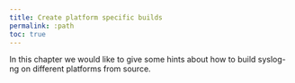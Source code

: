 ```yaml
---
title: Create platform specific builds
permalink: :path
toc: true
---
```


In this chapter we would like to give some hints about how to build syslog-ng on different platforms from source.
